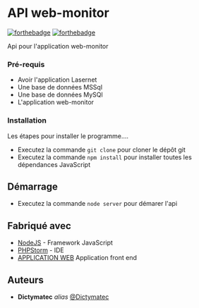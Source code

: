 # API web-monitor

[![forthebadge](http://forthebadge.com/images/badges/built-with-love.svg)](http://forthebadge.com)  [![forthebadge](https://forthebadge.com/images/badges/built-by-developers.svg)](http://forthebadge.com)

Api pour l'application web-monitor


### Pré-requis

- Avoir l'application Lasernet
- Une base de données MSSql
- Une base de données MySQl
- L'application web-monitor

### Installation

Les étapes pour installer le programme....

- Executez la commande ``git clone`` pour cloner le dépôt git
- Executez la commande ``npm install`` pour installer toutes les dépendances JavaScript

## Démarrage

- Executez la commande ``node server`` pour démarer l'api



## Fabriqué avec

* [NodeJS](https://nodejs.org/en/) - Framework JavaScript
* [PHPStorm](https://www.jetbrains.com/fr-fr/phpstorm/) - IDE
* [APPLICATION WEB](https://github.com/Dictymatec/web-monitor) Application front end

## Auteurs

* **Dictymatec** _alias_ [@Dictymatec](https://github.com/Dictymatec/)


